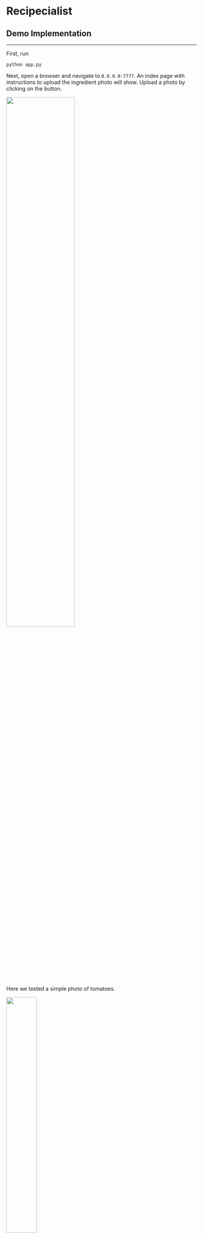 # Recipecialist

## Demo Implementation
-----------------------  
First, run
```
python app.py
```

Next, open a browser and nevigate to `0.0.0.0:7777`. An index page with instructions to upload the ingredient photo will show. Upload a photo by clicking on the button.

<img src="https://github.com/lullaby1024/Pipeline_Project/blob/master/demo/MVP/index_page.png" width="60%">

Here we tested a simple photo of tomatoes. 

<img src="https://github.com/lullaby1024/Pipeline_Project/blob/master/demo/MVP/tomatoes.jpg" width="40%">

The uploading service is handled by `UploadHandler()`. If the file is successfuly uploaded, a message will be sent. 

<img src="https://github.com/lullaby1024/Pipeline_Project/blob/master/demo/MVP/upload.png" width="60%">

Enter `0.0.0.0:7777/recommend` in the address bar. This will trigger the `MainHandler()` to call the model with the given image and return recommended recipes.

<img src="https://github.com/lullaby1024/Pipeline_Project/blob/master/demo/MVP/recommend.png" width="90%">

## Related Links
[JIRA Roadmap](https://toydemoproject.atlassian.net/secure/Roadmap.jspa?projectKey=REC&rapidView=16)
